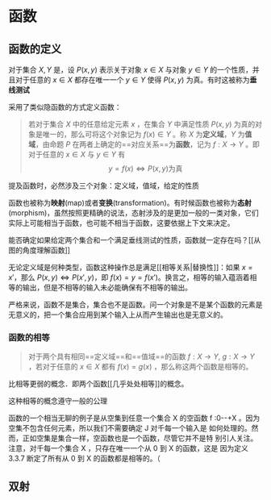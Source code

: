 # 函数

## 函数的定义

对于集合 $X,Y$ 是，设 $P(x,y)$ 表示关于对象 $x \in X$ 与对象 $y \in Y$ 的一个性质，并且对于任意的 $x \in X$ 都存在唯一一个 $y \in Y$ 使得 $P(x,y)$ 为真。有时这被称为**垂线测试**

采用了类似隐函数的方式定义函数：

> 若对于集合 $X$ 中的任意给定元素 $x$ ，在集合 $Y$ 中满足性质 $P(x,y)$ 为真的对象是唯一的，那么可将这个对象记为 $f(x) \in Y$ 。称 $X$ 为**定义域**，$Y$ 为**值域**，由命题 $P$ 在两者上确定的==对应关系==为**函数**，记为 $f:X \to Y$ 。即对于任意的  $x \in X$ 与 $y \in Y$ 有
> $$ y = f(x) \Longleftrightarrow P(x,y) \text{为真} $$

提及函数时，必然涉及三个对象：定义域，值域，给定的性质

函数也被称为**映射**(map)或者**变换**(transformation)。有时候函数也被称为**态射**(morphism)，虽然按照更精确的说法，态射涉及的是更加一般的一类对象，它们实际上可能相当于函数，也可能不相当于函数，这要依据上下文来决定。

能否确定如果给定两个集合和一个满足垂线测试的性质，函数就一定存在吗？[[从图的角度理解函数]]

无论定义域是何种类型，函数这种操作总是满足[[相等关系|替换性]]：如果 $x = x'$，那么 $P(x,y) \Longleftrightarrow P(x',y)$，即 $f(x)=y=f(x')$。换言之，相等的输入蕴涵着相等的输出，但是不相等的输入未必能确保有不相等的输出。

严格来说，函数不是集合，集合也不是函数。问一个对象是不是某个函数的元素是无意义的，把一个集合应用到某个输入上从而产生输出也是无意义的。

### 函数的相等

> 对于两个具有相同==定义域==和==值域==的函数 $f: X \to Y,\ g: X \to Y$ ，若对于任意的 $x \in X$ 都有 $f(x)=g(x)$ ，那么称这两个函数是相等的。

比相等更弱的概念．即两个函数[[几乎处处相等]]的概念。

这种相等的概念遵守一般的公理

函数的一个相当无聊的例子是从空集到任意一个集合 X 的空函数
f :0--+X 。因为空集不包含任何元素，所以我们不需要确定 J 对千每一个输入是
如何处理的。然而，正如空集是集合一样，空函数也是一个函数，尽管它并不是特
别引人关注。注意，对千每一个集合 X ，只存在唯一一个从 0 到 X 的函数，这是
因为定义 3.3.7 断定了所有从 0 到 X 的函数都是相等的。（


## 双射